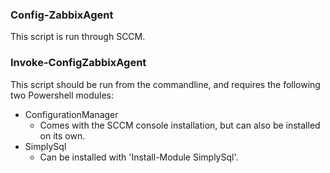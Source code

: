 ### Config-ZabbixAgent
This script is run through SCCM.

### Invoke-ConfigZabbixAgent
This script should be run from the commandline, and requires the following two Powershell modules:
* ConfigurationManager
    * Comes with the SCCM console installation, but can also be installed on its own.
* SimplySql
    * Can be installed with 'Install-Module SimplySql'.